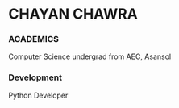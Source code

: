 # CHAYAN CHAWRA

### ACADEMICS

Computer Science undergrad from AEC, Asansol

### Development

Python Developer
